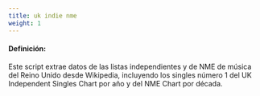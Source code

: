 ```yaml
---
title: uk indie nme
weight: 1
---
```


#### Definición:

Este script extrae datos de las listas independientes y de NME de música del Reino Unido desde Wikipedia, incluyendo los singles número 1 del UK Independent Singles Chart por año y del NME Chart por década.

